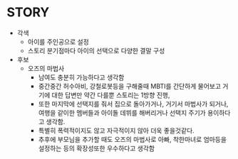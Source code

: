 # STORY

- 각색
  - 아이를 주인공으로 설정
  - 스토리 분기점마다 아이의 선택으로 다양한 결말 구성
- 후보
  - 오즈의 마법사
    - 남여도 충분히 가능하다고 생각함
    - 중간중간 허수아비, 강철로봇등을 구해줄때 MBTI를 간단하게 물어보고 거기에 대한 답변만 약간 다를뿐 스토리는 1방향 진행, 
    - 또한 마지막에 선택지를 줘서 집으로 돌아가거나, 거기서 마법사가 되거나, 여행을 같이한 멤버들과 아이돌 데뷔를 해버리거나 선택지 주기가 용이하다고 생각함.
    - 특별히 폭력적이지도 않고 자극적이지 않아 더욱 좋을것같다.
    - 추후에 부모님을 추가할 때도 오즈의 마법사로 아빠, 착한마녀로 엄마등을 설정하는 등의 확장성또한 우수하다고 생각함